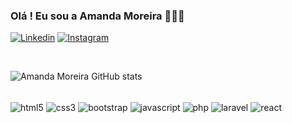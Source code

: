 ### Olá  ! Eu sou a Amanda Moreira  👩🏾‍💻

[![Linkedin](https://img.shields.io/badge/LinkedIn-0077B5?style=for-the-badge&logo=linkedin&logoColor=white)](https://www.linkedin.com/in/amanda-moreira-36a98219a/)
[![Instagram](https://img.shields.io/badge/Instagram-E4405F?style=for-the-badge&logo=instagram&logoColor=white)](https://www.linkedin.com/in/amanda-moreira-36a98219a/)

<br/>

![Amanda Moreira GitHub stats](https://github-readme-stats.vercel.app/api?username=amandamoreirainfo&show_icons=true&theme=dracula)

<br/>

<div style="display: inline_block">

  <img align="center" alt="html5" src="https://img.shields.io/badge/HTML5-E34F26?style=for-the-badge&logo=html5&logoColor=white" />
  <img align="center" alt="css3" src="https://img.shields.io/badge/CSS3-1572B6?style=for-the-badge&logo=css3&logoColor=white" />
  <img align="center" alt="bootstrap" src="https://img.shields.io/badge/Bootstrap-563D7C?style=for-the-badge&logo=bootstrap&logoColor=white">
  <img align="center" alt="javascript" src="https://img.shields.io/badge/JavaScript-323330?style=for-the-            badge&logo=javascript&logoColor=F7DF1E" />
  <img align="center" alt="php" src="https://img.shields.io/badge/PHP-777BB4?style=for-the-badge&logo=php&logoColor=white" />
  <img align="center" alt="laravel" src="https://img.shields.io/badge/Laravel-FF2D20?style=for-the-badge&logo=laravel&logoColor=white" /> 
  <img align="center" alt="react" src="https://img.shields.io/badge/React-20232A?style=for-the-badge&logo=react&logoColor=61DAFB" /> 


</div>

<br/>



